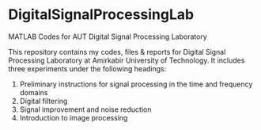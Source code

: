 # DigitalSignalProcessingLab
MATLAB Codes for AUT Digital Signal Processing Laboratory

This repository contains my codes, files & reports for Digital Signal Processing Laboratory at Amirkabir University of Technology.
It includes three experiments under the following headings:
1) Preliminary instructions for signal processing in the time and frequency domains
2) Digital filtering
3) Signal improvement and noise reduction
4) Introduction to image processing
